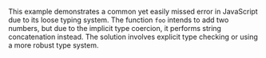 This example demonstrates a common yet easily missed error in JavaScript due to its loose typing system. The function `foo` intends to add two numbers, but due to the implicit type coercion, it performs string concatenation instead. The solution involves explicit type checking or using a more robust type system.